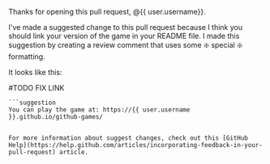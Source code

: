 Thanks for opening this pull request, @{{ user.username}}. 

I've made a suggested change to this pull request because I think you should link your version of the game in your README file. I made this suggestion by creating a review comment that uses some :sparkle: special :sparkle: formatting.

It looks like this:

#TODO FIX LINK

```
```suggestion
You can play the game at: https://{{ user.username }}.github.io/github-games/
```
```

For more information about suggest changes, check out this [GitHub Help](https://help.github.com/articles/incorporating-feedback-in-your-pull-request) article.
